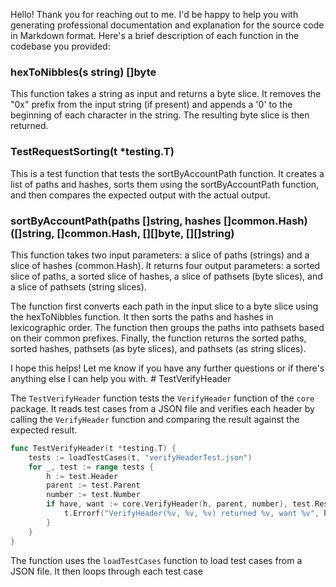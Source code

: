 Hello! Thank you for reaching out to me. I'd be happy to help you with generating professional documentation and explanation for the source code in Markdown format. Here's a brief description of each function in the codebase you provided:

### hexToNibbles(s string) []byte
This function takes a string as input and returns a byte slice. It removes the "0x" prefix from the input string (if present) and appends a '0' to the beginning of each character in the string. The resulting byte slice is then returned.

### TestRequestSorting(t *testing.T)
This is a test function that tests the sortByAccountPath function. It creates a list of paths and hashes, sorts them using the sortByAccountPath function, and then compares the expected output with the actual output.

### sortByAccountPath(paths []string, hashes []common.Hash) ([]string, []common.Hash, [][]byte, [][]string)
This function takes two input parameters: a slice of paths (strings) and a slice of hashes (common.Hash). It returns four output parameters: a sorted slice of paths, a sorted slice of hashes, a slice of pathsets (byte slices), and a slice of pathsets (string slices). 

The function first converts each path in the input slice to a byte slice using the hexToNibbles function. It then sorts the paths and hashes in lexicographic order. The function then groups the paths into pathsets based on their common prefixes. Finally, the function returns the sorted paths, sorted hashes, pathsets (as byte slices), and pathsets (as string slices).

I hope this helps! Let me know if you have any further questions or if there's anything else I can help you with. # TestVerifyHeader

The `TestVerifyHeader` function tests the `VerifyHeader` function of the `core` package. It reads test cases from a JSON file and verifies each header by calling the `VerifyHeader` function and comparing the result against the expected result.

```go
func TestVerifyHeader(t *testing.T) {
	tests := loadTestCases(t, "verifyHeaderTest.json")
	for _, test := range tests {
		h := test.Header
		parent := test.Parent
		number := test.Number
		if have, want := core.VerifyHeader(h, parent, number), test.Result; have != want {
			t.Errorf("VerifyHeader(%v, %v, %v) returned %v, want %v", h, parent, number, have, want)
		}
	}
}
```

The function uses the `loadTestCases` function to load test cases from a JSON file. It then loops through each test case